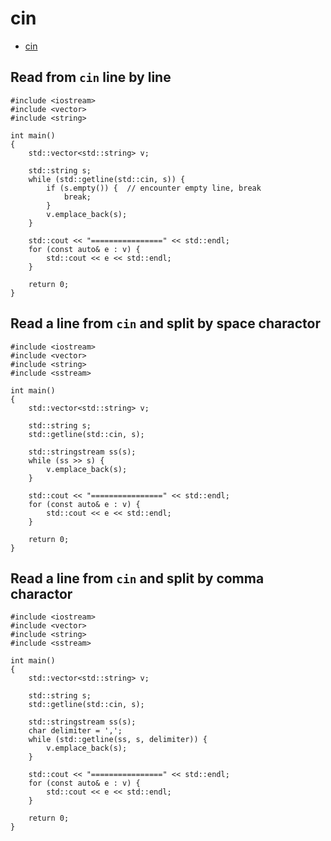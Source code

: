 # cin

- [cin](#cin)

## Read from `cin` line by line

    #include <iostream>
    #include <vector>
    #include <string>

    int main()
    {
        std::vector<std::string> v;

        std::string s;
        while (std::getline(std::cin, s)) {
            if (s.empty()) {  // encounter empty line, break
                break;
            }
            v.emplace_back(s);
        }

        std::cout << "================" << std::endl;
        for (const auto& e : v) {
            std::cout << e << std::endl;
        }

        return 0;
    }

## Read a line from `cin` and split by space charactor

    #include <iostream>
    #include <vector>
    #include <string>
    #include <sstream>

    int main()
    {
        std::vector<std::string> v;

        std::string s;
        std::getline(std::cin, s);

        std::stringstream ss(s);
        while (ss >> s) {
            v.emplace_back(s);
        }

        std::cout << "================" << std::endl;
        for (const auto& e : v) {
            std::cout << e << std::endl;
        }

        return 0;
    }

## Read a line from `cin` and split by comma charactor

    #include <iostream>
    #include <vector>
    #include <string>
    #include <sstream>

    int main()
    {
        std::vector<std::string> v;

        std::string s;
        std::getline(std::cin, s);

        std::stringstream ss(s);
        char delimiter = ',';
        while (std::getline(ss, s, delimiter)) {
            v.emplace_back(s);
        }

        std::cout << "================" << std::endl;
        for (const auto& e : v) {
            std::cout << e << std::endl;
        }

        return 0;
    }
